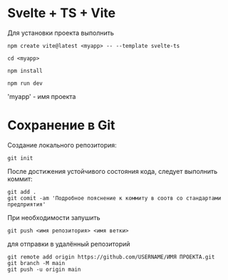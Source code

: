 # Svelte + TS + Vite

Для установки проекта выполнить 


```
npm create vite@latest <myapp> -- --template svelte-ts

cd <myapp>

npm install

npm run dev
```
'myapp' -  имя проекта

# Сохранение в Git 
Создание локального репозитория:
```
git init
```
После достижения устойчивого состояния кода, следует выполнить коммит:
``` 
git add .
git comit -am 'Подробное пояснение к коммиту в соотв со стандартами предприятия'
```
При необходимости запушить 
```
git push <имя репозитория> <имя ветки>
```

для отправки в удалённый репозиторий
```
git remote add origin https://github.com/USERNAME/ИМЯ ПРОЕКТА.git
git branch -M main
git push -u origin main
```
